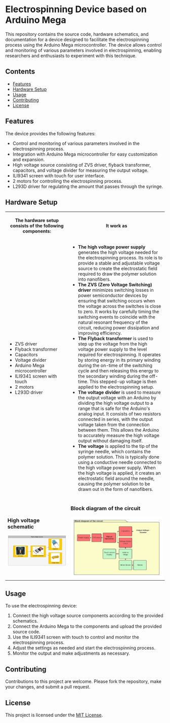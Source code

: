 <h1>Electrospinning Device based on Arduino Mega</h1>

<p>This repository contains the source code, hardware schematics, and documentation for a device designed to facilitate the electrospinning process using the Arduino Mega microcontroller. The device allows control and monitoring of various parameters involved in electrospinning, enabling researchers and enthusiasts to experiment with this technique.</p>

<h2>Contents</h2>

<ul>
  <li><a href="#features">Features</a></li>
  <li><a href="#hardware-setup">Hardware Setup</a></li>
  <li><a href="#usage">Usage</a></li>
  <li><a href="#contributing">Contributing</a></li>
  <li><a href="#license">License</a></li>
</ul>

<h2>Features</h2>

<p>The device provides the following features:</p>
<ul>
  <li>Control and monitoring of various parameters involved in the electrospinning process.</li>
  <li>Integration with Arduino Mega microcontroller for easy customization and expansion.</li>
  <li>High voltage source consisting of ZVS driver, flyback transformer, capacitors, and voltage divider for measuring the output voltage.</li>
  <li>ILI9341 screen with touch for user interface.</li>
  <li>2 motors for controlling the electrospinning process.</li>
  <li>L293D driver for regulating the amount that passes through the syringe.</li>
</ul>

<h2>Hardware Setup</h2>

<table>
  <tr>
    <th>
      <p>The hardware setup consists of the following components:</p>
    </th>
    <th>It work as</th>
  </tr>
  <tr>
    <td>
      <ul>
        <li>ZVS driver</li>
        <li>Flyback transformer</li>
        <li>Capacitors</li>
        <li>Voltage divider</li>
        <li>Arduino Mega microcontroller</li>
        <li>ILI9341 screen with touch</li>
        <li>2 motors</li>
        <li>L293D driver</li>
      </ul>
  </td>
    <td>
      <ul>
        <li><b>The high voltage power supply</b> generates the high voltage needed for the electrospinning process. Its role is to provide a stable and adjustable voltage source to create the electrostatic field required to draw the polymer solution into nanofibers.</li>
        <li><b>The ZVS (Zero Voltage Switching) driver</b> minimizes switching losses in power semiconductor devices by ensuring that switching occurs when the voltage across the switches is close to zero. It works by carefully timing the switching events to coincide with the natural resonant frequency of the circuit, reducing power dissipation and improving efficiency.</li>
        <li><b>The Flyback transformer</b> is used to step up the voltage from the high voltage power supply to the level required for electrospinning. It operates by storing energy in its primary winding during the on-time of the switching cycle and then releasing this energy to the secondary winding during the off-time. This stepped-up voltage is then applied to the electrospinning setup.</li>
        <li><b>The voltage divider</b> is used to measure the output voltage with an Arduino by dividing the high voltage output to a range that is safe for the Arduino's analog input. It consists of two resistors connected in series, with the output voltage taken from the connection between them. This allows the Arduino to accurately measure the high voltage output without damaging itself.</li>
        <li><b>The voltage</b> is applied to the tip of the syringe needle, which contains the polymer solution. This is typically done using a conductive needle connected to the high voltage power supply. When the high voltage is applied, it creates an electrostatic field around the needle, causing the polymer solution to be drawn out in the form of nanofibers.</li>
      </ul>
    </td>
  </tr>
  <tr>
    <td>
      <h3>High voltage schematic</h3>
        <img src="Images/HVS.jpg" alt="High voltage source" style="max-width: 100%;">
    </td>
    <td>
      <h3>Block diagram of the circuit</h3>
        <img src="Images/Block-diagram.jpg" alt="Main control" style="max-width: 100%;">
    </td>
  </tr>
</table>

<h2>Usage</h2>

<p>To use the electrospinning device:</p>
<ol>
  <li>Connect the high voltage source components according to the provided schematics.</li>
  <li>Connect the Arduino Mega to the components and upload the provided source code.</li>
  <li>Use the ILI9341 screen with touch to control and monitor the electrospinning process.</li>
  <li>Adjust the settings as needed and start the electrospinning process.</li>
  <li>Monitor the output and make adjustments as necessary.</li>
</ol>

<h2>Contributing</h2>

<p>Contributions to this project are welcome. Please fork the repository, make your changes, and submit a pull request.</p>

<h2>License</h2>

<p>This project is licensed under the <a href="LICENSE">MIT License</a>.</p>
